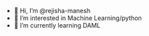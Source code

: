 - 👋 Hi, I’m @rejisha-manesh
- 👀 I’m interested in Machine Learning/python
- 🌱 I’m currently learning DAML

<!---
rejisha-manesh/rejisha-manesh is a ✨ special ✨ repository because its `README.md` (this file) appears on your GitHub profile.
You can click the Preview link to take a look at your changes.
--->
